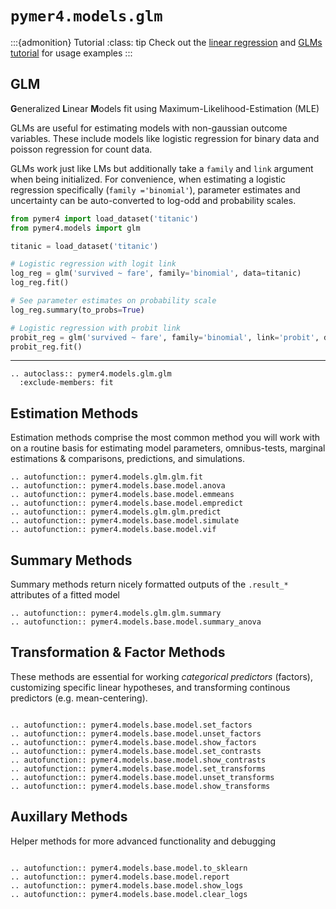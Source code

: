 # `pymer4.models.glm`

:::{admonition} Tutorial
:class: tip
Check out the [linear regression](../../tutorials/01_lm.ipynb) and [GLMs tutorial](../../tutorials/04_glmms.ipynb) for usage examples
:::

## GLM

**G**eneralized **L**inear **M**odels fit using Maximum-Likelihood-Estimation (MLE)

GLMs are useful for estimating models with non-gaussian outcome variables. These include models like logistic regression for binary data and poisson regression for count data.

GLMs work just like LMs but additionally take a `family` and `link` argument when being initialized. For convenience, when estimating a logistic regression specifically (`family ='binomial'`), parameter estimates and uncertainty can be auto-converted to log-odd and probability scales.

```python
from pymer4 import load_dataset('titanic')
from pymer4.models import glm

titanic = load_dataset('titanic')

# Logistic regression with logit link
log_reg = glm('survived ~ fare', family='binomial', data=titanic)
log_reg.fit()

# See parameter estimates on probability scale
log_reg.summary(to_probs=True)

# Logistic regression with probit link
probit_reg = glm('survived ~ fare', family='binomial', link='probit', data=titanic)
probit_reg.fit()

```

---

```{eval-rst}
.. autoclass:: pymer4.models.glm.glm
  :exclude-members: fit

```

## Estimation Methods

Estimation methods comprise the most common method you will work with on a routine basis for estimating model parameters, omnibus-tests, marginal estimations & comparisons, predictions, and simulations. 

```{eval-rst}
.. autofunction:: pymer4.models.glm.glm.fit
.. autofunction:: pymer4.models.base.model.anova
.. autofunction:: pymer4.models.base.model.emmeans
.. autofunction:: pymer4.models.base.model.empredict
.. autofunction:: pymer4.models.glm.glm.predict
.. autofunction:: pymer4.models.base.model.simulate
.. autofunction:: pymer4.models.base.model.vif

```

## Summary Methods

Summary methods return nicely formatted outputs of the `.result_*` attributes of a fitted model

```{eval-rst}
.. autofunction:: pymer4.models.glm.glm.summary
.. autofunction:: pymer4.models.base.model.summary_anova

```

## Transformation & Factor Methods

These methods are essential for working *categorical predictors* (factors), customizing specific linear hypotheses, and transforming continous predictors (e.g. mean-centering).

```{eval-rst}

.. autofunction:: pymer4.models.base.model.set_factors
.. autofunction:: pymer4.models.base.model.unset_factors
.. autofunction:: pymer4.models.base.model.show_factors
.. autofunction:: pymer4.models.base.model.set_contrasts
.. autofunction:: pymer4.models.base.model.show_contrasts
.. autofunction:: pymer4.models.base.model.set_transforms
.. autofunction:: pymer4.models.base.model.unset_transforms
.. autofunction:: pymer4.models.base.model.show_transforms

```

## Auxillary Methods

Helper methods for more advanced functionality and debugging

```{eval-rst}

.. autofunction:: pymer4.models.base.model.to_sklearn
.. autofunction:: pymer4.models.base.model.report
.. autofunction:: pymer4.models.base.model.show_logs
.. autofunction:: pymer4.models.base.model.clear_logs

```
